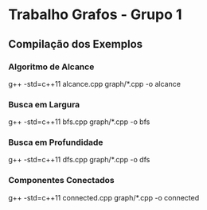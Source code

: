 # Trabalho Grafos - Grupo 1

## Compilação dos Exemplos

### Algoritmo de Alcance
g++ -std=c++11 alcance.cpp graph/*.cpp -o alcance

### Busca em Largura
g++ -std=c++11 bfs.cpp graph/*.cpp -o bfs

### Busca em Profundidade
g++ -std=c++11 dfs.cpp graph/*.cpp -o dfs

### Componentes Conectados
g++ -std=c++11 connected.cpp graph/*.cpp -o connected